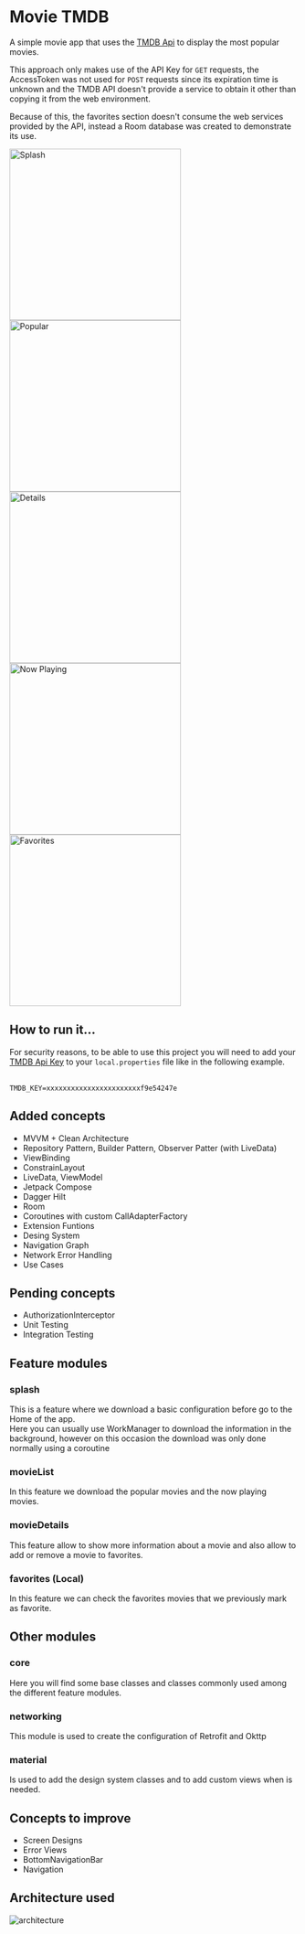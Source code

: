 # Movie TMDB
A simple movie app that uses the [TMDB Api](https://developer.themoviedb.org/reference/intro/getting-started) to display the most popular movies.</br>

This approach only makes use of the API Key for ```GET``` requests, the AccessToken was not used for ```POST``` requests since its expiration time is unknown and the TMDB API doesn't provide a service to obtain it other than copying it from the web environment.</br>

Because of this, the favorites section doesn't consume the web services provided by the API, instead a Room database was created to demonstrate its use.</br>

<img src="https://github.com/hugo-figueroa/Movie-TMDB/assets/33041982/b2c32429-c34d-4fb6-bcdb-68a4cf617df1" alt="Splash" width="300"/>
<img src="https://github.com/hugo-figueroa/Movie-TMDB/assets/33041982/785a3d30-7906-42f8-beef-921074ba8e0a" alt="Popular" width="300"/>
<img src="https://github.com/hugo-figueroa/Movie-TMDB/assets/33041982/51bb503a-5363-4765-a8ed-d9fa43df7a13" alt="Details" width="300"/>
<img src="https://github.com/hugo-figueroa/Movie-TMDB/assets/33041982/3843eb23-c55e-4262-b20e-b15958d7445a" alt="Now Playing" width="300"/>
<img src="https://github.com/hugo-figueroa/Movie-TMDB/assets/33041982/b92b8ab3-a0bb-4274-b378-693dd8047b84" alt="Favorites" width="300"/>

## How to run it...
For security reasons, to be able to use this project you will need to add your [TMDB Api Key](https://www.themoviedb.org/settings/api) to your ```local.properties``` file like in the following example. </br></br>

```TMDB_KEY=xxxxxxxxxxxxxxxxxxxxxxxf9e54247e```

## Added concepts
- MVVM + Clean Architecture
- Repository Pattern, Builder Pattern, Observer Patter (with LiveData)
- ViewBinding
- ConstrainLayout
- LiveData, ViewModel
- Jetpack Compose
- Dagger Hilt
- Room
- Coroutines with custom CallAdapterFactory
- Extension Funtions
- Desing System
- Navigation Graph
- Network Error Handling
- Use Cases

## Pending concepts
- AuthorizationInterceptor
- Unit Testing
- Integration Testing

## Feature modules

### splash
This is a feature where we download a basic configuration before go to the Home of the app. <br/> Here you can usually use WorkManager to download the information in the background, however on this occasion the download was only done normally using a coroutine
### movieList
In this feature we download the popular movies and the now playing movies.
### movieDetails
This feature allow to show more information about a movie and also allow to add or remove a movie to favorites.
### favorites (Local)
In this feature we can check the favorites movies that we previously mark as favorite.

## Other modules
### core
Here you will find some base classes and classes commonly used among the different feature modules.
### networking
This module is used to create the configuration of Retrofit and Okttp
### material
Is used to add the design system classes and to add custom views when is needed.

## Concepts to improve
- Screen Designs
- Error Views
- BottomNavigationBar
- Navigation

## Architecture used
![architecture](https://github.com/hugo-figueroa/hugo-figueroa/assets/33041982/fb915f19-5b48-4abe-8ce9-6266a54b85c4)
